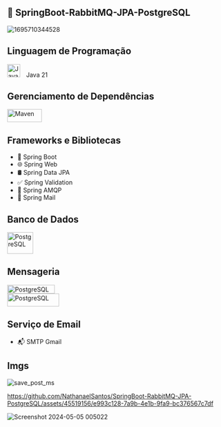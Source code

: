 ## 🚀 SpringBoot-RabbitMQ-JPA-PostgreSQL

![1695710344528](https://github.com/NathanaelSantos/SpringBoot-RabbitMQ-JPA-PostgreSQL/assets/45519156/b81fec2e-d5c3-4441-97bc-1d3122b7a10c)


## Linguagem de Programação
<div>
  <img src="https://github.com/NathanaelSantos/SpringBoot-RabbitMQ-JPA-PostgreSQL/assets/45519156/a3c793cc-57d8-432c-b313-c85acb0e3eae" alt="Java" style="width: 30px; height: 30px; margin-right: 10px;"> Java 21
</div>





## Gerenciamento de Dependências
<div>
  <img src="https://github.com/NathanaelSantos/SpringBoot-RabbitMQ-JPA-PostgreSQL/assets/45519156/4902275c-5cc3-4bee-94fc-018ad39c7cef" alt="Maven" style="width: 80px; height: 30px; margin-right: 10px;">
</div>


## Frameworks e Bibliotecas
- 🌱 Spring Boot
- 🌐 Spring Web
- 🛢️ Spring Data JPA
- ✅ Spring Validation
- 🐰 Spring AMQP
- 📧 Spring Mail

## Banco de Dados
<div>
  <img src="https://github.com/NathanaelSantos/SpringBoot-RabbitMQ-JPA-PostgreSQL/assets/45519156/9dc00326-dfb8-46a8-8ffa-b83c460c825e" alt="PostgreSQL" style="width: 60px; height: 50px; margin-right: 10px;"> 
</div>


## Mensageria
<div>
  <img src="https://github.com/NathanaelSantos/SpringBoot-RabbitMQ-JPA-PostgreSQL/assets/45519156/9048372c-9b65-4df7-9202-4f9f5a07eb48" alt="PostgreSQL" style="width: 110px; height: 20px; margin-right: 10px;"> 
</div>

<div>
  <img src="https://github.com/NathanaelSantos/SpringBoot-RabbitMQ-JPA-PostgreSQL/assets/45519156/edeb98b8-437e-467b-b437-360d02d47369" alt="PostgreSQL" style="width: 120px; height: 30px; margin-right: 10px;">
</div>

## Serviço de Email
- 📬 SMTP Gmail


## Imgs

![save_post_ms](https://github.com/NathanaelSantos/SpringBoot-RabbitMQ-JPA-PostgreSQL/assets/45519156/eb1a4c4c-42f2-46ad-9a67-686d4695adc5)

https://github.com/NathanaelSantos/SpringBoot-RabbitMQ-JPA-PostgreSQL/assets/45519156/e993c128-7a9b-4e1b-9fa9-bc376567c7df

![Screenshot 2024-05-05 005022](https://github.com/NathanaelSantos/SpringBoot-RabbitMQ-JPA-PostgreSQL/assets/45519156/7020e772-60e5-4fdb-b6a6-f6e13b0e2090)


